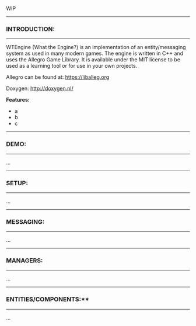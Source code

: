 WIP

--------------------------
### INTRODUCTION:
--------------------------

WTEngine (What the Engine?) is an implementation of an entity/messaging system as used in many modern games.
The engine is written in C++ and uses the Allegro Game Library.
It is available under the MIT license to be used as a learning tool or for use in your own projects.

Allegro can be found at:  https://liballeg.org

Doxygen:  http://doxygen.nl/

**Features:**
 - a
 - b
 - c

--------------------------
### DEMO:
--------------------------

...

--------------------------
### SETUP:
--------------------------

...

--------------------------
### MESSAGING:
--------------------------

...

--------------------------
### MANAGERS:
--------------------------

...

--------------------------
### ENTITIES/COMPONENTS:**
--------------------------

...

